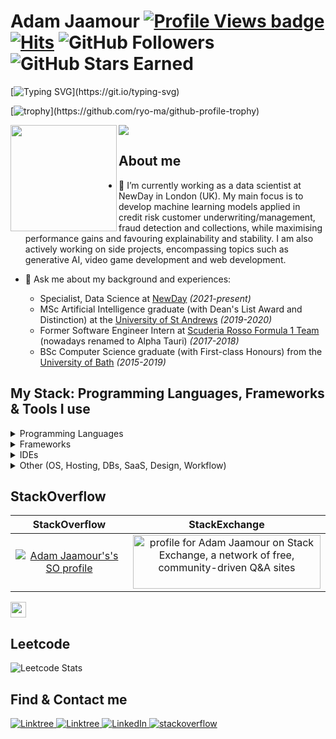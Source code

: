 # Adam Jaamour [![Profile Views badge](https://hits.sh/github.com/Adamouization.svg?label=profile%20views&extraCount=2849&color=007ec6)](https://hits.sh/github.com/Adamouization/) [![Hits](https://hits.sh/github.com/Adamouization.svg?view=today-total&label=views%20today&extraCount=2848&color=007ec6)](https://hits.sh/github.com/Adamouization/) ![GitHub Followers](https://img.shields.io/github/followers/Adamouization) ![GitHub Stars Earned](https://img.shields.io/github/stars/Adamouization)

<!-- From HITS: 1049 views  -->
<!-- From visitor-badge: 1800 views -->
<!-- ![](https://visitor-badge.glitch.me/badge?page_id=Adamouization) -->

[![Typing SVG](https://readme-typing-svg.demolab.com?font=Fira+Code&size=30&duration=4000&pause=1000&color=03C812&vCenter=true&width=500&lines=Data+Scientist.;Software+Engineer.;Computer+Scientist.;Machine+Learning+Engineer.;Artificial+Intelligence.)](https://git.io/typing-svg)

[![trophy](https://github-profile-trophy.vercel.app/?username=Adamouization&column=8&margin-w=10&no-bg=true&theme=matrix&rank=-?)](https://github.com/ryo-ma/github-profile-trophy)

<div>
  <img height="170" align="left" src="https://github-readme-stats-git-masterrstaa-rickstaa.vercel.app/api?username=Adamouization&count_private=true&include_all_commits=true&show_icons=true&show_owner=false&theme=chartreuse-dark" />
  <img src="https://github-readme-stats-git-masterrstaa-rickstaa.vercel.app/api/top-langs/?username=Adamouization&layout=compact&&langs_count=8&theme=chartreuse-dark&hide=scss,less,perl" />
</div>

<!--[![Adam's Github Activity Graph](https://github-readme-activity-graph.cyclic.app/graph?username=Adamouization&theme=chartreuse-dark&hide_border=False&radius=1)](https://github.com/ashutosh00710/github-readme-activity-graph)-->

## About me

- 🔭 I’m currently working as a data scientist at NewDay in London (UK). My main focus is to develop machine learning models applied in credit risk customer underwriting/management, fraud detection and collections, while maximising performance gains and favouring explainability and stability. I am also actively working on side projects, encompassing topics such as generative AI, video game development and web development.

- 💬 Ask me about my background and experiences:
  - Specialist, Data Science at [NewDay](https://www.newday.co.uk/) _(2021-present)_
  - MSc Artificial Intelligence graduate (with Dean's List Award and Distinction) at the [University of St Andrews](https://www.st-andrews.ac.uk/) _(2019-2020)_
  - Former Software Engineer Intern at [Scuderia Rosso Formula 1 Team](https://scuderia.alphatauri.com/en/) (nowadays renamed to Alpha Tauri) _(2017-2018)_
  - BSc Computer Science graduate (with First-class Honours) from the [University of Bath](https://www.bath.ac.uk/) _(2015-2019)_

## My Stack: Programming Languages, Frameworks & Tools I use

<details>
<summary>Programming Languages</summary>
  
#### Main
![Python](https://img.shields.io/badge/python-3670A0?style=for-the-badge&logo=python&logoColor=ffdd54)
![Java](https://img.shields.io/badge/java-%23ED8B00.svg?style=for-the-badge&logo=openjdk&logoColor=white)
![JavaScript](https://img.shields.io/badge/javascript-%23323330.svg?style=for-the-badge&logo=javascript&logoColor=%23F7DF1E)
![HTML5](https://img.shields.io/badge/html5-%23E34F26.svg?style=for-the-badge&logo=html5&logoColor=white)
![CSS3](https://img.shields.io/badge/css3-%231572B6.svg?style=for-the-badge&logo=css3&logoColor=white)
![Git](https://img.shields.io/badge/git-%23F05033.svg?style=for-the-badge&logo=git&logoColor=white)
![Shell Script](https://img.shields.io/badge/shell_script-%23121011.svg?style=for-the-badge&logo=gnu-bash&logoColor=white)
![LaTeX](https://img.shields.io/badge/latex-%23008080.svg?style=for-the-badge&logo=latex&logoColor=white)
![Markdown](https://img.shields.io/badge/markdown-%23000000.svg?style=for-the-badge&logo=markdown&logoColor=white)
#### Past Experience
![C](https://img.shields.io/badge/c-%2300599C.svg?style=for-the-badge&logo=c&logoColor=white)
![Haskell](https://img.shields.io/badge/Haskell-5e5086?style=for-the-badge&logo=haskell&logoColor=white)
</details>

<details>
<summary>Frameworks</summary>

#### Data Science
![Anaconda](https://img.shields.io/badge/Anaconda-%2344A833.svg?style=for-the-badge&logo=anaconda&logoColor=white) 
![Keras](https://img.shields.io/badge/Keras-%23D00000.svg?style=for-the-badge&logo=Keras&logoColor=white)
![TensorFlow](https://img.shields.io/badge/TensorFlow-%23FF6F00.svg?style=for-the-badge&logo=TensorFlow&logoColor=white)
![PyTorch](https://img.shields.io/badge/PyTorch-%23EE4C2C.svg?style=for-the-badge&logo=PyTorch&logoColor=white)
![scikit-learn](https://img.shields.io/badge/scikit--learn-%23F7931E.svg?style=for-the-badge&logo=scikit-learn&logoColor=white)
![Pandas](https://img.shields.io/badge/pandas-%23150458.svg?style=for-the-badge&logo=pandas&logoColor=white)
![Matplotlib](https://img.shields.io/badge/Matplotlib-%23ffffff.svg?style=for-the-badge&logo=Matplotlib&logoColor=black)
![NumPy](https://img.shields.io/badge/numpy-%23013243.svg?style=for-the-badge&logo=numpy&logoColor=white)
![OpenCV](https://img.shields.io/badge/opencv-%23white.svg?style=for-the-badge&logo=opencv&logoColor=white)

#### Web Development
![Django](https://img.shields.io/badge/django-%23092E20.svg?style=for-the-badge&logo=django&logoColor=white) 
![DjangoREST](https://img.shields.io/badge/DJANGO-REST-ff1709?style=for-the-badge&logo=django&logoColor=white&color=ff1709&labelColor=gray) 
![FastAPI](https://img.shields.io/badge/FastAPI-005571?style=for-the-badge&logo=fastapi) 
![Flask](https://img.shields.io/badge/flask-%23000.svg?style=for-the-badge&logo=flask&logoColor=white) 
![Bootstrap](https://img.shields.io/badge/bootstrap-%238511FA.svg?style=for-the-badge&logo=bootstrap&logoColor=white) 
![Chart.js](https://img.shields.io/badge/chart.js-F5788D.svg?style=for-the-badge&logo=chart.js&logoColor=white)
</details>

<details>
<summary>IDEs</summary>
  
![Jupyter Notebook](https://img.shields.io/badge/jupyter-%23FA0F00.svg?style=for-the-badge&logo=jupyter&logoColor=white)
![Notepad++](https://img.shields.io/badge/Notepad++-90E59A.svg?style=for-the-badge&logo=notepad%2b%2b&logoColor=black)
![PyCharm](https://img.shields.io/badge/pycharm-143?style=for-the-badge&logo=pycharm&logoColor=black&color=black&labelColor=green)
![Sublime Text](https://img.shields.io/badge/sublime_text-%23575757.svg?style=for-the-badge&logo=sublime-text&logoColor=important)
![Visual Studio Code](https://img.shields.io/badge/Visual%20Studio%20Code-0078d7.svg?style=for-the-badge&logo=visual-studio-code&logoColor=white)
![WebStorm](https://img.shields.io/badge/webstorm-143?style=for-the-badge&logo=webstorm&logoColor=white&color=black)
![IntelliJ IDEA](https://img.shields.io/badge/IntelliJIDEA-000000.svg?style=for-the-badge&logo=intellij-idea&logoColor=white)

</details>

<details>
<summary>Other (OS, Hosting, DBs, SaaS, Design, Workflow)</summary>

#### Operating Systems

![macOS](https://img.shields.io/badge/mac%20os-000000?style=for-the-badge&logo=macos&logoColor=F0F0F0)
![Windows](https://img.shields.io/badge/Windows-0078D6?style=for-the-badge&logo=windows&logoColor=white)
![Linux](https://img.shields.io/badge/Linux-FCC624?style=for-the-badge&logo=linux&logoColor=black)
![Ubuntu](https://img.shields.io/badge/Ubuntu-E95420?style=for-the-badge&logo=ubuntu&logoColor=white)
![Debian](https://img.shields.io/badge/Debian-D70A53?style=for-the-badge&logo=debian&logoColor=white)
![Fedora](https://img.shields.io/badge/Fedora-294172?style=for-the-badge&logo=fedora&logoColor=white)

#### Hosting/SaaS/Databases
![Heroku](https://img.shields.io/badge/heroku-%23430098.svg?style=for-the-badge&logo=heroku&logoColor=white) ![Github Pages](https://img.shields.io/badge/github%20pages-121013?style=for-the-badge&logo=github&logoColor=white)
![AWS](https://img.shields.io/badge/AWS-%23FF9900.svg?style=for-the-badge&logo=amazon-aws&logoColor=white)
![Postgres](https://img.shields.io/badge/postgres-%23316192.svg?style=for-the-badge&logo=postgresql&logoColor=white)
![CircleCI](https://img.shields.io/badge/circle%20ci-%23161616.svg?style=for-the-badge&logo=circleci&logoColor=white) ![TravisCI](https://img.shields.io/badge/travis%20ci-%232B2F33.svg?style=for-the-badge&logo=travis&logoColor=white)

#### Design
![Adobe Acrobat Reader](https://img.shields.io/badge/Adobe%20Acrobat%20Reader-EC1C24.svg?style=for-the-badge&logo=Adobe%20Acrobat%20Reader&logoColor=white) ![Adobe Photoshop](https://img.shields.io/badge/adobe%20photoshop-%2331A8FF.svg?style=for-the-badge&logo=adobe%20photoshop&logoColor=white) ![Aseprite](https://img.shields.io/badge/Aseprite-FFFFFF?style=for-the-badge&logo=Aseprite&logoColor=#7D929E)

#### Workflow
![Bitbucket](https://img.shields.io/badge/bitbucket-%230047B3.svg?style=for-the-badge&logo=bitbucket&logoColor=white)
![Confluence](https://img.shields.io/badge/confluence-%23172BF4.svg?style=for-the-badge&logo=confluence&logoColor=white)
![Jira](https://img.shields.io/badge/jira-%230A0FFF.svg?style=for-the-badge&logo=jira&logoColor=white)
![Notion](https://img.shields.io/badge/Notion-%23000000.svg?style=for-the-badge&logo=notion&logoColor=white)
![Power Bi](https://img.shields.io/badge/power_bi-F2C811?style=for-the-badge&logo=powerbi&logoColor=black)
![Prezi](https://img.shields.io/badge/Prezi-%23000000.svg?style=for-the-badge&logo=Prezi&logoColor=white)
![Trello](https://img.shields.io/badge/Trello-%23026AA7.svg?style=for-the-badge&logo=Trello&logoColor=white)

</details>

## StackOverflow

StackOverflow              |  StackExchange
:-------------------------:|:-------------------------:
[![Adam Jaamour's's SO profile](https://stackoverflow-readme-profile.johannchopin.fr/profile/5609328?theme=dark)](https://stackoverflow.com/users/5609328/adam-jaamour?tab=profile)  |  <a href="https://stackexchange.com/users/7368221"><img src="https://stackexchange.com/users/flair/7368221.png?theme=dark" width="300" height="86" alt="profile for Adam Jaamour on Stack Exchange, a network of free, community-driven Q&amp;A sites" title="profile for Adam Jaamour on Stack Exchange, a network of free, community-driven Q&amp;A sites"></a>

<a href="https://stackoverflow-readme-profile.vercel.app/tags-league/python/users/5609328">
  <img
       src="https://stackoverflow-readme-profile.johannchopin.fr/tags-league-ranking/python/5609328?theme=dark"
       alt="user:5609328's SO ranking for python"
       height="25px"
   >
</a>

<br>

## Leetcode

![Leetcode Stats](https://leetcard.jacoblin.cool/adamouization?theme=dark&border=2&radius=20)

## Find & Contact me

<a href="http://www.adam.jaamour.com/">
  <img src="https://img.shields.io/badge/Portfolio%20Website-blueviolet?style=for-the-badge&logo=PyG&logoColor=white" alt="Linktree">
</a>

<a href="https://linktr.ee/adamouization">
  <img src="https://img.shields.io/badge/Linktree-%23green?style=for-the-badge&logo=linktree&logoColor=white" alt="Linktree">
</a>

<a href="https://www.linkedin.com/in/adamjaamour/">
  <img src="https://img.shields.io/badge/linkedin-%230077B5.svg?style=for-the-badge&logo=linkedin&logoColor=white" alt="LinkedIn">
</a>

<a href="https://stackoverflow.com/users/5609328/adam-jaamour?tab=profile">
  <img src="https://img.shields.io/badge/Stack_Overflow-FE7A16?style=for-the-badge&logo=stack-overflow&logoColor=white" alt="stackoverflow">
</a>
